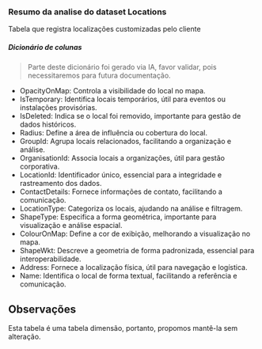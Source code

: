 ### Resumo da analise do dataset Locations
Tabela que registra localizações customizadas pelo cliente

##### Dicionário de colunas
> Parte deste dicionário foi gerado via IA, favor validar, pois necessitaremos para futura documentação.
- OpacityOnMap: Controla a visibilidade do local no mapa.
- IsTemporary: Identifica locais temporários, útil para eventos ou instalações provisórias.
- IsDeleted: Indica se o local foi removido, importante para gestão de dados históricos.
- Radius: Define a área de influência ou cobertura do local.
- GroupId: Agrupa locais relacionados, facilitando a organização e análise.
- OrganisationId: Associa locais a organizações, útil para gestão corporativa.
- LocationId: Identificador único, essencial para a integridade e rastreamento dos dados.
- ContactDetails: Fornece informações de contato, facilitando a comunicação.
- LocationType: Categoriza os locais, ajudando na análise e filtragem.
- ShapeType: Especifica a forma geométrica, importante para visualização e análise espacial.
- ColourOnMap: Define a cor de exibição, melhorando a visualização no mapa.
- ShapeWkt: Descreve a geometria de forma padronizada, essencial para interoperabilidade.
- Address: Fornece a localização física, útil para navegação e logística.
- Name: Identifica o local de forma textual, facilitando a referência e comunicação.

## Observações
Esta tabela é uma tabela dimensão, portanto, propomos mantê-la sem alteração.